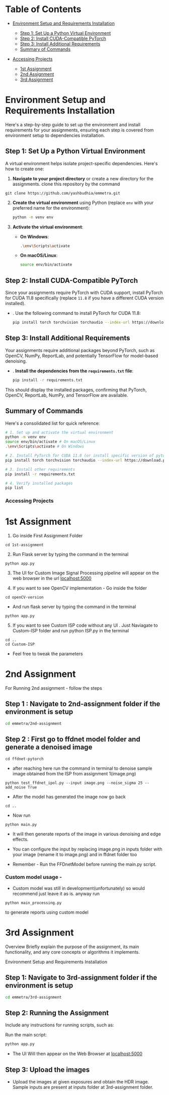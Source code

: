 # Table of Contents

- [Environment Setup and Requirements Installation](#environment-setup-and-requirements-installation)

  - [Step 1: Set Up a Python Virtual Environment](#step-1-set-up-a-python-virtual-environment)
  - [Step 2: Install CUDA-Compatible PyTorch](#step-2-install-cuda-compatible-pytorch)
  - [Step 3: Install Additional Requirements](#step-3-install-additional-requirements)
  - [Summary of Commands](#summary-of-commands)

- [Accessing Projects](#accessing-projects)
  - [1st Assignment](#1st-assignment)
  - [2nd Assignment](#2nd-assignment)
  - [3rd Assignment](#3rd-assignment)

# Environment Setup and Requirements Installation

Here's a step-by-step guide to set up the environment and install requirements for your assignments, ensuring each step is covered from environment setup to dependencies installation.

## Step 1: Set Up a Python Virtual Environment

A virtual environment helps isolate project-specific dependencies. Here's how to create one:

1. **Navigate to your project directory** or create a new directory for the assignments. clone this repository by the command

```
git clone https://github.com/yashbudhia/emmetra.git
```

2. **Create the virtual environment** using Python (replace `env` with your preferred name for the environment):

   ```bash
   python -m venv env
   ```

3. **Activate the virtual environment**:

   - **On Windows**:

     ```bash
     .\env\Scripts\activate
     ```

   - **On macOS/Linux**:

     ```bash
     source env/bin/activate
     ```

## Step 2: Install CUDA-Compatible PyTorch

Since your assignments require PyTorch with CUDA support, install PyTorch for CUDA 11.8 specifically (replace `11.8` if you have a different CUDA version installed).

- . Use the following command to install PyTorch for CUDA 11.8:

  ```bash
  pip install torch torchvision torchaudio --index-url https://download.pytorch.org/whl/cu118
  ```

## Step 3: Install Additional Requirements

Your assignments require additional packages beyond PyTorch, such as OpenCV, NumPy, ReportLab, and potentially TensorFlow for model-based denoising.

- . **Install the dependencies from the `requirements.txt` file**:

  ```bash
  pip install -r requirements.txt
  ```

This should display the installed packages, confirming that PyTorch, OpenCV, ReportLab, NumPy, and TensorFlow are available.

## Summary of Commands

Here's a consolidated list for quick reference:

```bash
# 1. Set up and activate the virtual environment
python -m venv env
source env/bin/activate # On macOS/Linux
.\env\Scripts\activate # On Windows

# 2. Install PyTorch for CUDA 11.8 (or install specific version of pytorch for your version of cuda)
pip install torch torchvision torchaudio --index-url https://download.pytorch.org/whl/cu118

# 3. Install other requirements
pip install -r requirements.txt

# 4. Verify installed packages
pip list
```

### Accessing Projects

# 1st Assignment

1. Go inside First Assignment Folder

```
cd 1st-assignment

```

2. Run Flask server by typing the command in the terminal

```
python app.py
```

3. The UI for Custom Image Signal Processing pipeline will appear on the web browser in the url [localhost:5000](http://127.0.0.1:5000)

4. If you want to see OpenCV implementation - Go inside the folder

```
cd openCV-version
```

- And run flask server by typing the command in the terminal

```
python app.py
```

5. If you want to see Custom ISP code without any UI . Just Naviagate to Custom-ISP folder and run python ISP.py in the terminal

```
cd ..
cd Custom-ISP
```

- Feel free to tweak the parameters

# 2nd Assignment

For Running 2nd assignment - follow the steps

## Step 1 : Navigate to 2nd-assignment folder if the environment is setup

```bash
cd emmetra/2nd-assignment
```

## Step 2 : First go to ffdnet model folder and generate a denoised image

```
cd ffdnet-pytorch

```

- after reaching here run the command in terminal to denoise sample image obtained from the ISP from assignment 1(image.png)

```
python test_ffdnet_ipol.py --input image.png --noise_sigma 25 --add_noise True

```

- After the model has generated the image now go back

```
cd ..
```

- Now run

```
python main.py
```

- It will then generate reports of the image in various denoising and edge effects.

- You can configure the input by replacing image.png in inputs folder with your image (rename it to image.png) and in ffdnet folder too

- Remember - Run the FFDnetModel before running the main.py script.

### Custom model usage -

- Custom model was still in development(unfortunately) so would recommend just leave it as is. anyway run

```
python main_processing.py
```

to generate reports using custom model

# 3rd Assignment

Overview
Briefly explain the purpose of the assignment, its main functionality, and any core concepts or algorithms it implements.

Environment Setup and Requirements Installation

## Step 1: Navigate to 3rd-assignment folder if the environment is setup

```bash
cd emmetra/3rd-assignment
```

## Step 2: Running the Assignment

Include any instructions for running scripts, such as:

Run the main script:

```bash
python app.py
```

- The UI Will then appear on the Web Browser at [localhost:5000](http://127.0.0.1:5000)

## Step 3: Upload the images

- Upload the images at given exposures and obtain the HDR image. Sample inputs are present at inputs folder at 3rd-assignment folder.
